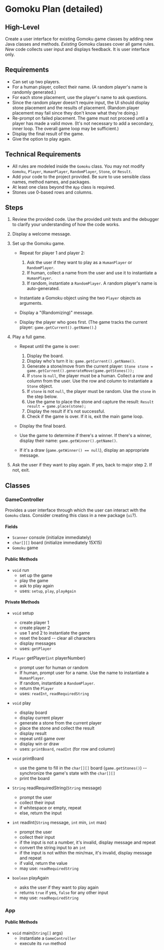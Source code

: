 # Gomoku Plan (detailed)

## High-Level

Create a user interface for existing Gomoku game classes by adding new Java classes and methods. _Existing_ Gomoku classes cover all game rules. _New_ code collects user input and displays feedback. It is user interface only.

## Requirements

- Can set up two players.
- For a human player, collect their name. (A random player's name is randomly generated.)
- For each stone placement, use the player's name to ask questions.
- Since the random player doesn't require input, the UI should display stone placement and the results of placement. (Random player placement may fail since they don't know what they're doing.)
- Re-prompt on failed placement. The game must not proceed until a player has made a valid move. (It's not necessary to add a secondary, inner loop. The overall game loop may be sufficient.)
- Display the final result of the game.
- Give the option to play again.

## Technical Requirements

- All rules are modeled inside the `Gomoku` class. You may not modify `Gomoku`, `Player`, `HumanPlayer`, `RandomPlayer`, `Stone`, or `Result`.
- Add your code to the project provided. Be sure to use sensible class names, method names, and packages.
- At least one class beyond the `App` class is required.
- Stones use 0-based rows and columns.

## Steps

1. Review the provided code. Use the provided unit tests and the debugger to clarify your understanding of how the code works.

2. Display a welcome message.

3. Set up the Gomoku game.

    - Repeat for player 1 and player 2:
        1. Ask the user if they want to play as a `HumanPlayer` or `RandomPlayer`.
        2. If human, collect a name from the user and use it to instantiate a `HumanPlayer`.
        3. If random, instantiate a `RandomPlayer`. A random player's name is auto-generated.

    - Instantiate a Gomoku object using the two `Player` objects as arguments.

    - Display a "(Randomizing)" message.

    - Display the player who goes first. (The game tracks the current player: `game.getCurrent().getName()`.)

4. Play a full game.

    - Repeat until the game is over:
        1. Display the board.
        2. Display who's turn it is: `game.getCurrent().getName()`.
        3. Generate a stone/move from the current player: `Stone stone = game.getCurrent().generateMove(game.getStones());`
        4. If `stone` is `null`, the player must be a human. Collect a row and column from the user. Use the row and column to instantiate a `Stone` object.
        5. If `stone` is not `null`, the player must be random. Use the `stone` in the step below.
        6. Use the game to place the stone and capture the result: `Result result = game.place(stone);`
        7. Display the result if it's not successful.
        8. Check if the game is over. If it is, exit the main game loop.

    - Display the final board.
    - Use the game to determine if there's a winner. If there's a winner, display their name: `game.getWinner().getName()`.
    - If it's a draw (`game.getWinner() == null`), display an appropriate message.

5. Ask the user if they want to play again. If yes, back to major step 2. If not, exit.

## Classes

### GameController

Provides a user interface through which the user can interact with the `Gomoku` class. Consider creating this class in a new package (`ui`?).

#### Fields

- `Scanner` console (initialize immediately)
- `char[][]` board (initialize immediately 15X15)
- `Gomoku` game

#### Public Methods

- `void` run
    - set up the game
    - play the game
    - ask to play again
    - uses: `setup`, `play`, `playAgain`

#### Private Methods

- `void` setup
    - create player 1
    - create player 2
    - use 1 and 2 to instantiate the game
    - reset the board -- clear all characters
    - display messages
    - uses: `getPlayer`

- `Player` getPlayer(`int` playerNumber)
    - prompt user for human or random
    - If human, prompt user for a name. Use the name to instantiate a `HumanPlayer`.
    - If random, instantiate a `RandomPlayer`.
    - return the `Player`
    - uses: `readInt`, `readRequiredString`

- `void` play
    - display board
    - display current player
    - generate a stone from the current player
    - place the stone and collect the result
    - display result
    - repeat until game over
    - display win or draw
    - uses: `printBoard`, `readInt` (for row and column)

- `void` printBoard
    - use the game to fill in the `char[][]` board (`game.getStones()`) -- synchronize the game's state with the `char[][]`
    - print the board

- `String` readRequiredString(`String` message)
    - prompt the user
    - collect their input
    - if whitespace or empty, repeat
    - else, return the input

- `int` readInt(`String` message, `int` min, `int` max)
    - prompt the user
    - collect their input
    - if the input is not a number, it's invalid, display message and repeat
    - convert the string input to an `int`
    - if the input is not within the min/max, it's invalid, display message and repeat
    - if valid, return the value
    - may use: `readRequiredString`

- `boolean` playAgain
    - asks the user if they want to play again
    - returns `true` if yes, `false` for any other input
    - may use: `readRequiredString`

### App

#### Public Methods

- `void` main(`String[]` args)
    - instantiate a `GameController`
    - execute its `run` method